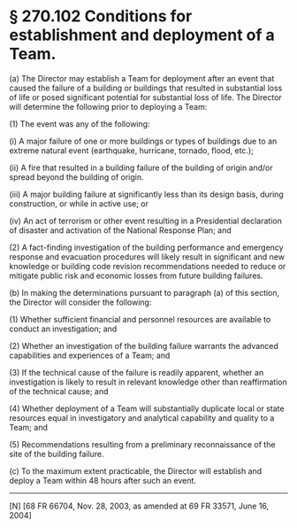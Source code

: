 # § 270.102   Conditions for establishment and deployment of a Team.

(a) The Director may establish a Team for deployment after an event that caused the failure of a building or buildings that resulted in substantial loss of life or posed significant potential for substantial loss of life. The Director will determine the following prior to deploying a Team:


(1) The event was any of the following:


(i) A major failure of one or more buildings or types of buildings due to an extreme natural event (earthquake, hurricane, tornado, flood, etc.);


(ii) A fire that resulted in a building failure of the building of origin and/or spread beyond the building of origin.


(iii) A major building failure at significantly less than its design basis, during construction, or while in active use; or


(iv) An act of terrorism or other event resulting in a Presidential declaration of disaster and activation of the National Response Plan; and


(2) A fact-finding investigation of the building performance and emergency response and evacuation procedures will likely result in significant and new knowledge or building code revision recommendations needed to reduce or mitigate public risk and economic losses from future building failures.


(b) In making the determinations pursuant to paragraph (a) of this section, the Director will consider the following:


(1) Whether sufficient financial and personnel resources are available to conduct an investigation; and


(2) Whether an investigation of the building failure warrants the advanced capabilities and experiences of a Team; and


(3) If the technical cause of the failure is readily apparent, whether an investigation is likely to result in relevant knowledge other than reaffirmation of the technical cause; and 


(4) Whether deployment of a Team will substantially duplicate local or state resources equal in investigatory and analytical capability and quality to a Team; and


(5) Recommendations resulting from a preliminary reconnaissance of the site of the building failure.


(c) To the maximum extent practicable, the Director will establish and deploy a Team within 48 hours after such an event.



---

[N] [68 FR 66704, Nov. 28, 2003, as amended at 69 FR 33571, June 16, 2004]





